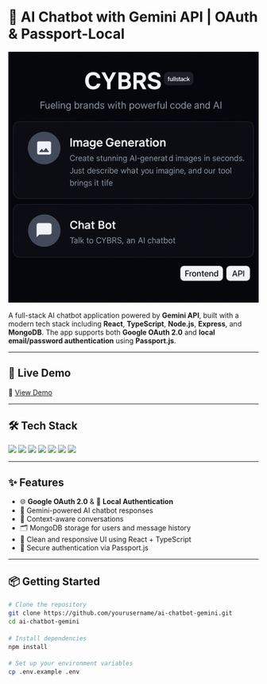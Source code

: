 # 🤖 AI Chatbot with Gemini API | OAuth & Passport-Local

![Project Screenshot](./frontend/src/assets/images/Cybrs.png)

A full-stack AI chatbot application powered by **Gemini API**, built with a modern tech stack including **React**, **TypeScript**, **Node.js**, **Express**, and **MongoDB**. The app supports both **Google OAuth 2.0** and **local email/password authentication** using **Passport.js**.

---

## 🚀 Live Demo

🔗 [View Demo](https://cybrs.netlify.app/)

---

## 🛠️ Tech Stack

<div align="left">
  <img src="https://img.shields.io/badge/Frontend-React-blue?logo=react" />
  <img src="https://img.shields.io/badge/Language-TypeScript-3178C6?logo=typescript" />
  <img src="https://img.shields.io/badge/Backend-Node.js-339933?logo=node.js" />
  <img src="https://img.shields.io/badge/Framework-Express-black?logo=express" />
  <img src="https://img.shields.io/badge/Auth-OAuth2%20&%20Passport-blue?logo=passport" />
  <img src="https://img.shields.io/badge/Database-MongoDB-47A248?logo=mongodb" />
  <img src="https://img.shields.io/badge/AI-Gemini%20API-FF6F00?logo=google" />
</div>

---

## ✨ Features

- 🌐 **Google OAuth 2.0** & 🔐 **Local Authentication**
- 💬 Gemini-powered AI chatbot responses
- 🧠 Context-aware conversations
- 🗂️ MongoDB storage for users and message history
- 🧾 Clean and responsive UI using React + TypeScript
- 🔐 Secure authentication via Passport.js

---

## 📦 Getting Started

```bash
# Clone the repository
git clone https://github.com/yourusername/ai-chatbot-gemini.git
cd ai-chatbot-gemini

# Install dependencies
npm install

# Set up your environment variables
cp .env.example .env
```
